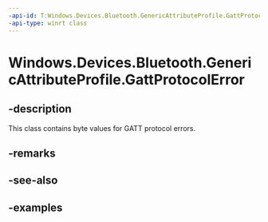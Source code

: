 ```yaml
---
-api-id: T:Windows.Devices.Bluetooth.GenericAttributeProfile.GattProtocolError
-api-type: winrt class
---
```


<!-- Class syntax.
public class GattProtocolError 
-->

# Windows.Devices.Bluetooth.GenericAttributeProfile.GattProtocolError

## -description
This class contains byte values for GATT protocol errors.

## -remarks

## -see-also

## -examples

